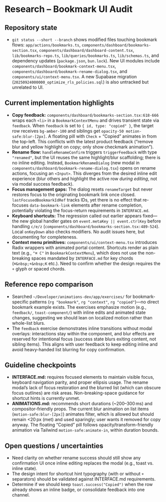 # Research – Bookmark UI Audit

## Repository state
- `git status --short --branch` shows modified files touching bookmark flows: `app/actions/bookmarks.ts`, `components/dashboard/bookmarks-section.tsx`, `components/dashboard/dashboard-content.tsx`, `lib/bookmarks-repo.ts`, `lib/queries/bookmarks.ts`, `lib/schemas.ts`, and dependency updates (`package.json`, `bun.lock`). New UI modules include `components/dashboard/bookmark-context-menu.tsx`, `components/dashboard/bookmark-rename-dialog.tsx`, and `components/ui/context-menu.tsx`. A new Supabase migration (`20250924000000_optimize_rls_policies.sql`) is also untracked but unrelated to UI.

## Current implementation highlights
- **Copy feedback:** `components/dashboard/bookmarks-section.tsx:618-666` wraps each `<li>` in a `BookmarkContextMenu` and drives transient state via `feedback`. When `feedback` is set to `{ id, type: "copied" }`, the target row receives `bg-amber-100` and siblings get `opacity-50 motion-safe:blur-[2px]`. A floating pill with `Check` + “Copied” animates in from the top-left. This conflicts with the latest product feedback (“remove blur and yellow highlight on copy; only show checkmark animation”).
- **Rename flow:** `handleRenameConfirm` triggers `triggerFeedback` with type `"renamed"`, but the UI reuses the same highlight/blur scaffolding; there is no inline editing. Instead, `BookmarkRenameDialog` (new modal in `components/dashboard/bookmark-rename-dialog.tsx`) opens on rename actions, focusing an `<Input>`. This diverges from the desired inline edit experience (blur others and highlight the active row *during editing*, not via modal success feedback).
- **Focus management gaps:** The dialog resets `renameTarget` but never restores focus to the originating bookmark link once closed. `lastFocusedBookmarkIdRef` tracks IDs, yet there is no effect that re-focuses `data-bookmark-link` elements after rename completion, potentially violating the focus-return requirements in `INTERFACE.md`.
- **Keyboard shortcuts:** The regression called out earlier appears fixed—the new global handler gates on `event.metaKey || event.ctrlKey` before handling `c/e/z` (`components/dashboard/bookmarks-section.tsx:489-524`). Local `onKeyDown` also checks modifiers. No audit issues here, but documenting for completeness.
- **Context menu primitives:** `components/ui/context-menu.tsx` introduces Radix wrappers with animated portal content. Shortcuts render as plain text (e.g., `"⌘ C"` in `BookmarkContextMenu`), which does not use the non-breaking spaces mandated by `INTERFACE.md` for key chords (`⌘&nbsp;+&nbsp;K` etc.). Need to confirm whether the design requires the `+` glyph or spaced chords.

## Reference repo comparison
- Searched `~/Developer/animations-dev/app/exercises/` for bookmark-specific patterns (`rg "bookmark"`, `rg "context"`, `rg "copied"`)—no direct bookmark example exists. The exercises emphasize motion (e.g., `feedback/`, `toast-component/`) with inline edits and animated state changes, suggesting we should lean on localized motion rather than whole-list blurs.
- The `feedback` exercise demonstrates inline transitions without modal overlays: interactions stay within the component, and blur effects are reserved for intentional focus (success state blurs exiting content, not sibling items). This aligns with user feedback to keep editing inline and avoid heavy-handed list blurring for copy confirmation.

## Guideline checkpoints
- **INTERFACE.md:** requires focused elements to maintain visible focus, keyboard navigation parity, and proper ellipsis usage. The rename modal’s lack of focus restoration and the blurred list (which can obscure focus outlines) are risk areas. Non-breaking-space guidance for shortcut hints is currently unmet.
- **ANIMATIONS.md:** recommends short durations (~200–300 ms) and compositor-friendly props. The current blur animation on list items (`motion-safe:blur-[2px]`) animates filter, which is allowed but should remain <20 px (met) and used sparingly; user wants it removed for copy anyway. The floating “Copied” pill follows opacity/transform-friendly animation via Tailwind `motion-safe:animate-in`, within duration bounds.

## Open questions / uncertainties
- Need clarity on whether rename success should still show any confirmation UI once inline editing replaces the modal (e.g., toast vs. inline state).
- The design intent for shortcut hint typography (with or without `+` separators) should be validated against INTERFACE.md requirements.
- Determine if we should keep `toast.success("Copied")` when the row already shows an inline badge, or consolidate feedback into one channel.

